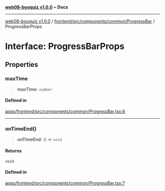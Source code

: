 [**web08-booquiz v1.0.0**](../../../../../../README.md) • **Docs**

***

[web08-booquiz v1.0.0](../../../../../../modules.md) / [frontend/src/components/common/ProgressBar](../README.md) / ProgressBarProps

# Interface: ProgressBarProps

## Properties

### maxTime

> **maxTime**: `number`

#### Defined in

[apps/frontend/src/components/common/ProgressBar.tsx:6](https://github.com/boostcampwm-2024/web08-BooQuiz/blob/7476b6206e2a8c55cace72cc6ee6a8796386519f/apps/frontend/src/components/common/ProgressBar.tsx#L6)

***

### onTimeEnd()

> **onTimeEnd**: () => `void`

#### Returns

`void`

#### Defined in

[apps/frontend/src/components/common/ProgressBar.tsx:7](https://github.com/boostcampwm-2024/web08-BooQuiz/blob/7476b6206e2a8c55cace72cc6ee6a8796386519f/apps/frontend/src/components/common/ProgressBar.tsx#L7)
